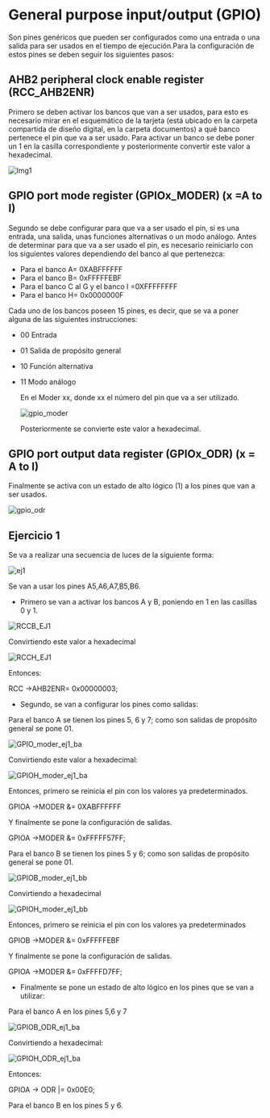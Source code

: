 # General purpose input/output (GPIO)
Son pines genéricos que pueden ser configurados como una entrada o una salida para ser usados en el tiempo de ejecución.Para la configuración de estos pines se deben seguir los siguientes pasos:

## AHB2 peripheral clock enable register (RCC_AHB2ENR)

Primero se deben activar los bancos que van a ser usados, para esto es necesario mirar en el esquemático de la tarjeta (está ubicado en la carpeta compartida de diseño digital, en la carpeta documentos) a qué banco pertenece el pin que va a ser usado. Para activar un banco se debe poner un 1 en la casilla correspondiente y posteriormente convertir este valor a hexadecimal.

![Img1](https://github.com/MarianaEstrada/Guia_GPIO/blob/master/Imagenes/Img1.PNG)

## GPIO port mode register (GPIOx_MODER) (x =A to I)

Segundo se debe configurar para que va a ser usado el pin, si es una entrada, una salida, unas funciones alternativas o un modo análogo.
Antes de determinar para que va a ser usado el pin, es necesario reiniciarlo con los siguientes valores dependiendo del banco al que pertenezca:

* Para el banco A= 0XABFFFFFF
* Para el banco B= 0xFFFFFEBF
* Para el banco C al G y el banco I =0XFFFFFFFF
* Para el banco H= 0x0000000F  


Cada uno de los bancos poseen 15 pines, es decir, que se va a poner alguna de las siguientes instrucciones:

* 00 Entrada
* 01 Salida de propósito general
* 10 Función alternativa
* 11 Modo análogo

  En el Moder xx, donde xx el número del pin que va a ser utilizado.
  
  ![gpio_moder](https://github.com/MarianaEstrada/Guia_GPIO/blob/master/Imagenes/gpio_moder.PNG)
  
  Posteriormente se convierte este valor a hexadecimal.
  
## GPIO port output data register (GPIOx_ODR) (x = A to I) 

Finalmente se activa con un estado de alto lógico (1) a los pines que van a ser usados.

![gpio_odr](https://github.com/MarianaEstrada/Guia_GPIO/blob/master/Imagenes/gpio_odr.PNG)

## Ejercicio 1

Se va a realizar una secuencia de luces de la siguiente forma:

![ej1](https://github.com/MarianaEstrada/Guia_GPIO/blob/master/Imagenes/ej1.PNG)

Se van a usar los pines A5,A6,A7,B5,B6.
* Primero se van a activar los bancos A y B, poniendo en 1 en las casillas 0 y 1.

![RCCB_EJ1](https://github.com/MarianaEstrada/Guia_GPIO/blob/master/Imagenes/RCCB_EJ1.PNG)

Convirtiendo este valor a hexadecimal

![RCCH_EJ1](https://github.com/MarianaEstrada/Guia_GPIO/blob/master/Imagenes/RCCH_EJ1.PNG)

Entonces:

RCC ->AHB2ENR= 0x00000003;

* Segundo, se van a configurar los pines como salidas:

Para el banco A se tienen los pines 5, 6 y 7; como son salidas de propósito general se pone 01.

![GPIO_moder_ej1_ba](https://github.com/MarianaEstrada/Guia_GPIO/blob/master/Imagenes/GPIO_moder_ej1_ba.PNG)

Convirtiendo este valor a hexadecimal:

![GPIOH_moder_ej1_ba](https://github.com/MarianaEstrada/Guia_GPIO/blob/master/Imagenes/GPIOH_moder_ej1_ba.PNG)

Entonces, primero se reinicia el pin con los valores ya predeterminados.

GPIOA ->MODER &=  0XABFFFFFF

Y finalmente se pone la configuración de salidas.

GPIOA ->MODER &= 0xFFFFF57FF;

Para el banco B se tienen los pines 5 y 6; como son salidas de propósito general se pone 01.

![GPIOB_moder_ej1_bb](https://github.com/MarianaEstrada/Guia_GPIO/blob/master/Imagenes/GPIOB_moder_ej1_bb.PNG)

Convirtiendo a hexadecimal

![GPIOH_moder_ej1_bb](https://github.com/MarianaEstrada/Guia_GPIO/blob/master/Imagenes/GPIOH_moder_ej1_bb.PNG)

Entonces, primero se reinicia el pin con los valores ya predeterminados

 GPIOB ->MODER &= 0xFFFFFEBF
 
Y finalmente se pone la configuración de salidas.

GPIOA ->MODER &= 0xFFFFD7FF;

* Finalmente se pone un estado de alto lógico en los pines que se van a utilizar:

Para el banco A en los pines 5,6 y 7

![GPIOB_ODR_ej1_ba](https://github.com/MarianaEstrada/Guia_GPIO/blob/master/Imagenes/GPIOB_ODR_ej1_ba.PNG)

Convirtiendo a hexadecimal:

![GPIOH_ODR_ej1_ba](https://github.com/MarianaEstrada/Guia_GPIO/blob/master/Imagenes/GPIOH_ODR_ej1_ba.PNG)

Entonces:

GPIOA -> ODR |= 0x00E0;

Para el banco B en los pines 5 y 6.
